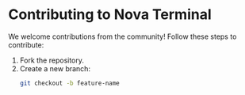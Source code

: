 # Contributing to Nova Terminal

We welcome contributions from the community! Follow these steps to contribute:

1. Fork the repository.
2. Create a new branch:
   ```bash
   git checkout -b feature-name
